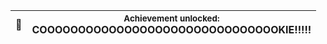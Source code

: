 🍪 | <sup>Achievement unlocked:</sup><br>COOOOOOOOOOOOOOOOOOOOOOOOOOOOOOOKIE!!!!!
------------ | -------------
